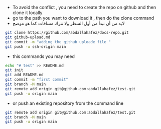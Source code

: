 * To avoid the conflict , you need to create the repo on github and then clone it locally
* go to the path you want to download it , then do the clone command 
* لابد من أن تبدأ من أول السطر ولا تترك مسافات كما هو موضح  
``` bash
git clone https://github.com/abdallahafez/docs-repo.git
git github-upload.md
git commit -m "adding the github uploade file "
git push -u ssh-origin main
```
* this commands you may need 
  
``` bash
echo "# test" >> README.md
git init
git add README.md
git commit -m "first commit"
git branch -M main
git remote add origin git@github.com:abdallahafez/test.git
git push -u origin main
```
* or push an existing repository from the command line
``` bash
git remote add origin git@github.com:abdallahafez/test.git
git branch -M main
git push -u origin main
```